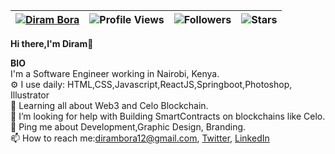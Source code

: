 | [![Diram Bora](https://img.shields.io/badge/DIRAM-BORA-<COLOR>.svg)](https://shields.io/) | ![Profile Views](https://komarev.com/ghpvc/?username=dirambora&color=green) | ![Followers](https://img.shields.io/github/followers/dirambora) | ![Stars](https://img.shields.io/github/stars/dirambora?label=Profile%20Stars&logo=Profile%20stars&logoColor=g) |
--| --| --| --|


<b>Hi there,I'm Diram</b>👋<br>


<b>BIO</b><br>
 I'm a Software Engineer working in Nairobi, Kenya.<br>
⚙️ I use daily: HTML,CSS,Javascript,ReactJS,Springboot,Photoshop, Illustrator<br>
🌱 Learning all about Web3 and Celo Blockchain.<br>
🤔 I’m looking for help with Building SmartContracts on blockchains like Celo.<br>
💬 Ping me about Development,Graphic Design, Branding.<br>
📫 How to reach me:dirambora12@gmail.com,&nbsp;[Twitter](https://mobile.twitter.com/diram_b), [LinkedIn](https://www.linkedin.com/in/diram-b-guyo-8bb9b1174/)
